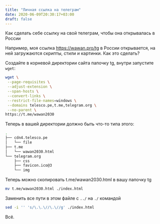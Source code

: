 ```yaml
---
title: "Личная ссылка на телеграм"
date: 2020-06-09T20:30:17+03:00
draft: false
---
```


Как сделать себе ссылку на свой телеграм, чтобы она открывалась в России

Например, моя ссылка https://wawan.pro/tg в России открывается, на ней загружаются скрипты, стили и картинки. Как это сделать?

Создайте в корневой директории сайта папочку tg, внутри запустите `wget`:

```bash
wget \
 --page-requisites \
 --adjust-extension \
 --span-hosts \
 --convert-links \
 --restrict-file-names=windows \
 --domains telesco.pe,t.me,telegram.org \
 --no-parent \
https://t.me/wawan2030
```
Теперь в вашей директории должно быть что-то типа этого:
```bash
.
├── cdn4.telesco.pe
│   └── file
├── t.me
│   └── wawan2030.html
└── telegram.org
    ├── css
    ├── favicon.ico@3
    └── img
```
Теперь можно скопировать t.me/wawan2030.html в вашу папочку tg
```bash
mv t.me/wawan2030.html ./index.html
```
Заменить все пути в этом файле с `../` на `./` командой 
```bash
sed -i '' 's/\.\.\//\.\//g' ./index.html
```
Всё.
